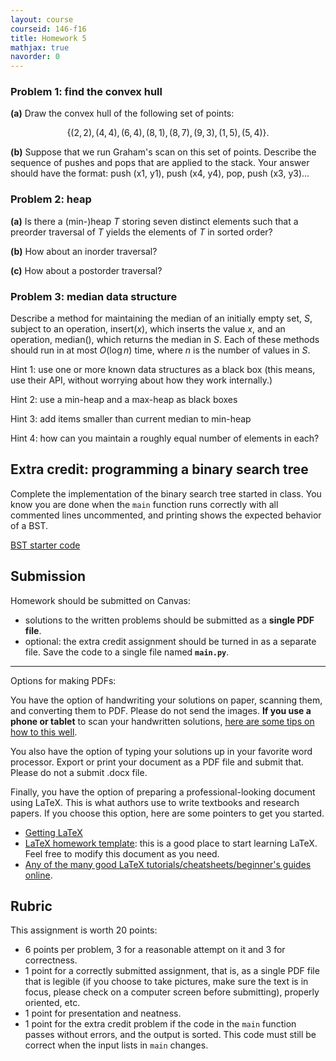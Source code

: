 ```yaml
---
layout: course
courseid: 146-f16
title: Homework 5
mathjax: true
navorder: 0
---
```


### Problem 1: find the convex hull

__(a)__ Draw the convex hull of the following set of points:

$$\{(2,2), (4,4), (6,4), (8,1), (8,7), (9,3), (1,5), (5,4)\}.$$

__(b)__ Suppose that we run Graham's scan on this set of points. Describe the sequence of pushes and pops that are applied to the stack. Your answer should have the format: push (x1, y1), push (x4, y4), pop, push (x3, y3)...

### Problem 2: heap

__(a)__ Is there a (min-)heap $T$ storing seven distinct elements such that a preorder traversal of $T$ yields the elements of $T$ in sorted order?

__(b)__ How about an inorder traversal?

__(c)__ How about a postorder traversal?

### Problem 3: median data structure

Describe a method for maintaining the median of an initially empty set, $S$, subject to an operation, $\mathsf{insert}(x)$, which inserts the value $x$, and an operation, $\mathsf{median}()$, which returns the median in $S$. Each of these methods should run in at most $O(\log n)$ time, where $n$ is the number of values in $S$.

Hint 1: <span class="hint">use one or more known data structures as a black box (this means, use their API, without worrying about how they work internally.)</span>

Hint 2: <span class="hint">use a min-heap and a max-heap as black boxes</span>

Hint 3: <span class="hint">add items smaller than current median to min-heap</span>

Hint 4: <span class="hint">how can you maintain a roughly equal number of elements in each?</span>

## Extra credit: programming a binary search tree

Complete the implementation of the binary search tree started in class. You know you are done when the `main` function runs correctly with all commented lines uncommented, and printing shows the expected behavior of a BST.

[BST starter code](https://glot.io/snippets/ej354dtkn2)


## Submission

Homework should be submitted on Canvas:

* solutions to the written problems should be submitted as a __single PDF file__.
* optional: the extra credit assignment should be turned in as a separate file. Save the code to a single file named __`main.py`__.

---
Options for making PDFs:

You have the option of handwriting your solutions on paper, scanning them, and converting them to PDF. Please do not send the images.
__If you use a phone or tablet__ to scan your handwritten solutions, [here are some tips on how to this well](http://www.howtogeek.com/209951/the-best-ways-to-scan-a-document-using-your-phone-or-tablet/).

You also have the option of typing your solutions up in your favorite word processor. Export or print your document as a PDF file and submit that. Please do not a submit .docx file.

Finally, you have the option of preparing a professional-looking document using LaTeX. This is what authors use to write textbooks and research papers. If you choose this option, here are some pointers to get you started.

* [Getting LaTeX](https://www.latex-project.org/get/)
* [LaTeX homework template](http://www.jennylam.cc/assets/template.zip): this is a good place to start learning LaTeX. Feel free to modify this document as you need.
* [Any of the many good LaTeX tutorials/cheatsheets/beginner's guides online](https://lmddgtfy.net/?q=Latex%20quickstart).


## Rubric

This assignment is worth 20 points:

* 6 points per problem, 3 for a reasonable attempt on it and 3 for correctness.
* 1 point for a correctly submitted assignment, that is, as a single PDF file that is legible (if you choose to take pictures, make sure the text is in focus, please check on a computer screen before submitting), properly oriented, etc.
* 1 point for presentation and neatness.
* 1 point for the extra credit problem if the code in the `main` function passes without errors, and the output is sorted. This code must still be correct when the input lists in `main` changes.

